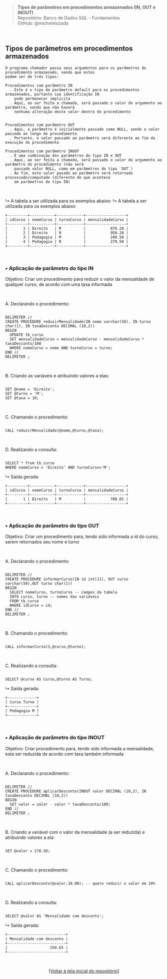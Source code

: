 > **Tipos de parâmetros em procedimentos armazenados (IN, OUT e INOUT)**  
> Repositório: Banco de Dados SQL - Fundamentos  
> GitHub: @michelelozada
&nbsp;
     
&nbsp;  
## Tipos de parâmetros em procedimentos armazenados  

```
O programa chamador passa seus argumentos para os parâmetros do procedimento armazenado, sendo que estes
podem ser de três tipos:

Procedimentos com parâmetro IN
  . Este é o tipo de parâmetro default para os procedimentos armazenados, portanto sua identificação IN
	pode permanecer implicita  
  . Aqui, ao ser feita a chamada, será passado o valor do argumento ao parâmetro, sendo que não haverá 
	nenhuma alteração deste valor dentro do procedimento
  
  
Procedimentos com parâmetro OUT
  . Aqui, o parâmetro é inicialmente passado como NULL, sendo o valor passado ao longo do procedimento
  . Portanto, o valor passado ao parâmetro será diferente ao fim da execução do procedimento

Procedimentos com parâmetro INOUT
  . É uma combinação dos parâmetros do tipo IN e OUT
  . Aqui, ao ser feita a chamada, será passado o valor do argumento ao parâmetro do procedimento (não será 
	passado valor NULL, como em parâmetros do tipo `OUT`)
  . Ao fim, este valor pasado ao parâmetro será retornado processado/computado (diferente do que acontece 
	em parâmetros do tipo IN)
```

&nbsp;

↳ A tabela a ser utilizada para os exemplos abaixo:
↳ A tabela a ser utilizada para os exemplos abaixo:
```
+---------+-----------+------------+------------------+
| idCurso | nomeCurso | turnoCurso | mensalidadeCurso |
+---------+-----------+------------+------------------+
|       1 | Direito   | M          |           876.28 |
|       2 | Direito   | N          |           950.28 |
|       3 | Pedagogia | M          |           249.50 |
|       4 | Pedagogia | N          |           278.50 |
+---------+-----------+------------+------------------+
```

&nbsp;
    
### • Aplicação de parâmetro do tipo IN
Objetivo: Criar um procedimento para reduzir o valor da mensalidade de qualquer curso, de acordo com uma taxa informada

&nbsp;

A. Declarando o procedimento:
```mysql

DELIMITER //  
CREATE PROCEDURE reduzirMensalidade(IN nome varchar(50), IN turno char(1), IN taxaDesconto DECIMAL (10,2))
BEGIN
  UPDATE tb_curso
  SET mensalidadeCurso = mensalidadeCurso - mensalidadeCurso * taxaDesconto/100
  WHERE nomeCurso = nome AND turnoCurso = turno; 
END //
DELIMITER ; 
```

&nbsp;

B. Criando as variáveis e atribuindo valores a elas:
```mysql

SET @nome = 'Direito';
SET @turno = 'M';
SET @taxa = 10;
```

&nbsp;

C. Chamando o procedimento:
```mysql

CALL reduzirMensalidade(@nome,@turno,@taxa);
```

&nbsp;

D. Realizando a consulta:
```mysql

SELECT * from tb_curso
WHERE nomeCurso = 'Direito' AND turnoCurso='M';
```

↳ Saída gerada:  
```
+---------+-----------+------------+------------------+
| idCurso | nomeCurso | turnoCurso | mensalidadeCurso |
+---------+-----------+------------+------------------+
|       1 | Direito   | M          |           788.65 |
+---------+-----------+------------+------------------+
```

&nbsp;
     
### • Aplicação de parâmetro do tipo OUT
Objetivo: Criar um procedimento para, tendo sido informada a id do curso, serem retornados seu nome e turno

&nbsp;

A. Declarando o procedimento:
```mysql

DELIMITER //  
CREATE PROCEDURE informarCurso(IN id int(11), OUT curso varchar(50),OUT turno char(1))
BEGIN
  SELECT nomeCurso, turnoCurso -- campos da tabela
  INTO curso, turno -- nomes das variáveis
  FROM tb_curso
  WHERE idCurso = id;
END //
DELIMITER ; 
```

&nbsp;

B. Chamando o procedimento:
```mysql

CALL informarCurso(3,@curso,@turno);
```

&nbsp;

C. Realizando a consulta:
```mysql

SELECT @curso AS Curso,@turno AS Turno;
```

↳ Saída gerada:  
```
+-------------+
| Curso Turno |
+-------------+
| Pedagogia M |
+-------------+
```

&nbsp; 

### • Aplicação de parâmetro do tipo INOUT
Objetivo: Criar procedimento para, tendo sido informada a mensalidade, esta ser reduzida de acordo com taxa também informada

&nbsp;

A. Declarando o procedimento:
```mysql

DELIMITER //  
CREATE PROCEDURE aplicarDesconto(INOUT valor DECIMAL (10,2), IN taxaDesconto DECIMAL (10,2))
BEGIN
  SET valor = valor - valor * taxaDesconto/100;
END //
DELIMITER ; 
```

&nbsp; 

B. Criando a variável com o valor da mensalidade (a ser reduzida) e atribuindo valores a ela:
```mysql

SET @valor = 278.50;
```

&nbsp; 

C. Chamando o procedimento:
```mysql

CALL aplicarDesconto(@valor,10.00); -- quero reduzir o valor em 10%
```

&nbsp; 

D. Realizando a consulta:
```mysql

SELECT @valor AS 'Mensalidade com desconto';
```

↳ Saída gerada:  
```
+--------------------------+
| Mensalidade com desconto |
+--------------------------+
|                   250.65 |
+--------------------------+
```

&nbsp;

<div align="center">
<a href="https://github.com/michelelozada/SQL-Study-Notes">[Voltar à tela inicial do repositório]</a>
</div>